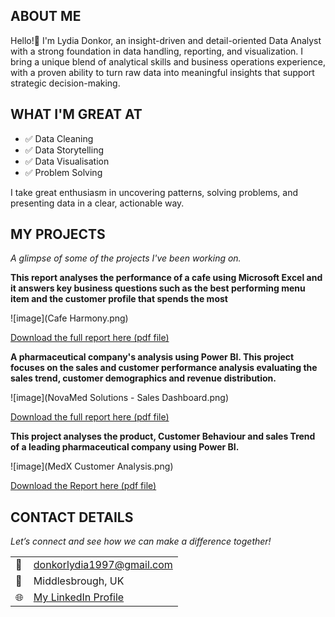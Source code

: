 <!--Section 1: Introduce your self-->
## ABOUT ME

Hello!🙂 I'm Lydia Donkor, an insight-driven and detail-oriented Data Analyst with a strong foundation in data handling, reporting, and visualization. I bring a unique blend of analytical skills and business operations experience, with a proven ability to turn raw data into meaningful insights that support strategic decision-making.


<!--Mention your top/relevant skills here - core and soft skills-->
## WHAT I'M GREAT AT

- ✅ Data Cleaning 
- ✅ Data Storytelling
- ✅ Data Visualisation
- ✅ Problem Solving 

 I take great enthusiasm in uncovering patterns, solving problems, and presenting data in a clear, actionable way.

<!--Section 2: List 3-4 key projects-->
## MY PROJECTS

*A glimpse of some of the projects I've been working on.*

**This report analyses the performance of a cafe using Microsoft Excel and it answers key business questions such as the best performing menu item and the customer profile that spends the most**

![image](Cafe Harmony.png)

<a href="Cafe Harmony Report.pdf">Download the full report here (pdf file)</a>

**A pharmaceutical company's analysis using Power BI. This project focuses on the sales and customer performance analysis evaluating the sales trend, customer demographics and revenue distribution.**

![image](NovaMed Solutions - Sales Dashboard.png)

<a href="NovaMed Solutions Project.pdf">Download the full report here (pdf file)</a>

**This project analyses the product, Customer Behaviour and sales Trend of a leading pharmaceutical company using Power BI.**

![image](MedX Customer Analysis.png)

<a href="MedX Report.doc">Download the Report here (pdf file)</a>


## CONTACT DETAILS

*Let’s connect and see how we can make a difference together!*
<table>
  <tbody>
    <tr>
      <td>📧</td>
      <td><a href="mailto:donkorlydia1997@gmail.com">donkorlydia1997@gmail.com</a></td>
    </tr>
    <tr>
      <td>📍</td>
      <td>Middlesbrough, UK</td>
    </tr>
    <tr>
      <td>🌐</td>
      <td><a href="www.linkedin.com/in/lydia-donkor-181a45357">My LinkedIn Profile</a></td>
   
   




